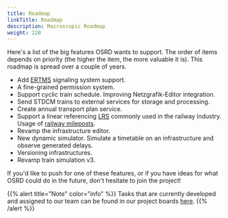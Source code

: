```yaml
---
title: Roadmap
linkTitle: Roadmap
description: Macroscopic Roadmap
weight: 220
---
```


Here's a list of the big features OSRD wants to support. The order of items depends on priority (the higher the item, the more valuable it is).
This roadmap is spread over a couple of years.

- Add [ERTMS](https://en.wikipedia.org/wiki/European_Rail_Traffic_Management_System) signaling system support.
- A fine-grained permission system.
- Support cyclic train schedule. Improving Netzgrafik-Editor integration.
- Send STDCM trains to external services for storage and processing.
- Create annual transport plan service.
- Support a linear referencing [LRS](https://en.wikipedia.org/wiki/Linear_referencing) commonly used in the railway industry. Usage of [railway mileposts](https://en.wikipedia.org/wiki/Milestone#Railway_mileposts).
- Revamp the infrastructure editor.
- New dynamic simulator. Simulate a timetable on an infrastructure and observe generated delays.
- Versioning infrastructures.
- Revamp train simulation v3.

If you'd like to push for one of these features, or if you have ideas for what OSRD could do in the future, don't hesitate to join the project!

{{% alert title="Note" color="info" %}}
Tasks that are currently developed and assigned to our team can be found in our project boards [here](https://github.com/orgs/OpenRailAssociation/projects?query=is%3Aopen).
{{% /alert %}}
